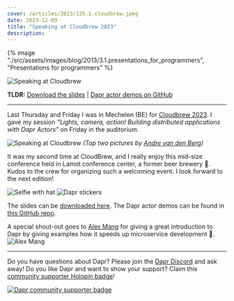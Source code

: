 ```yaml
---
cover: /articles/2023/125.1.cloudbrew.jpeg
date: 2023-12-09
title: "Speaking at Cloudbrew 2023"
description:
---
```


{% image "./src/assets/images/blog/2013/3.1.presentations_for_programmers", "Presentations for programmers" %}

![Speaking at Cloudbrew](/articles/2023/125.1.cloudbrew.jpeg)

**TLDR:** <a href="/articles/2023/125.cloudbrew-dapr-actors.pdf" target="_blank">Download the slides</a> | <a href="https://github.com/diagrid-labs/dapr-actor-demos" target="_blank">Dapr actor demos on GitHub</a>

---

Last Thursday and Friday I was in Mechelen (BE) for [Cloudbrew 2023](https://www.cloudbrew.be/). I gave my session _"Lights, camera, action! Building distributed applications with Dapr Actors"_ on Friday in the auditorium.

![Speaking at Cloudbrew](/articles/2023/125.2.cloudbrew.jpeg)
*(Top two pictures by [Andre van den Berg](https://twitter.com/aavdberg))*

It was my second time at CloudBrew, and I really enjoy this mid-size conference held in Lamot conference center, a former beer brewery 🍺. Kudos to the crew for organizing such a welcoming event. I look forward to the next edition!

![Selfie with hat](/articles/2023/125.3.cloudbrew.jpeg)
![Dapr stickers](/articles/2023/125.4.cloudbrew.jpeg)

The slides can be <a href="/articles/2023/125.cloudbrew-dapr-actors.pdf" target="_blank">downloaded here</a>. The Dapr actor demos can be found in [this GitHub repo](https://github.com/diagrid-labs/dapr-actor-demos).

A special shout-out goes to [Alex Mang](https://twitter.com/iamalexmang) for giving a great introduction to Dapr by giving examples how it speeds up microservice development 🚀.
![Alex Mang](/articles/2023/125.5.cloudbrew-alexmang.jpeg)

---

Do you have questions about Dapr? Please join the [Dapr Discord](https://bit.ly/dapr-discord) and ask away! Do you like Dapr and want to show your support? Claim this [community supporter Holopin badge](https://bit.ly/dapr-supporter)!

[![Dapr community supporter badge](/articles/2023/124.3.dapr-community-supporter.png)](https://bit.ly/dapr-supporter)